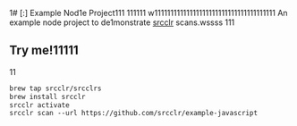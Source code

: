 1# [:] Example Nod1e Project111
111111
w11111111111111111111111111111111111111
An example node project to de1monstrate [srcclr](https://www.srcclr.com) scans.wssss
111
## Try me!11111
11
```1
brew tap srcclr/srcclrs
brew install srcclr
srcclr activate
srcclr scan --url https://github.com/srcclr/example-javascript
```
